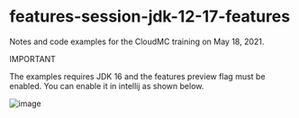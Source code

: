 # features-session-jdk-12-17-features

Notes and code examples for the CloudMC training on May 18, 2021.

IMPORTANT

The examples requires JDK 16 and the features preview flag must be enabled. You can enable it in intellij as shown below.

![image](https://user-images.githubusercontent.com/4197339/118685807-683fed80-b7d1-11eb-8cc9-567c279a9d2f.png)

